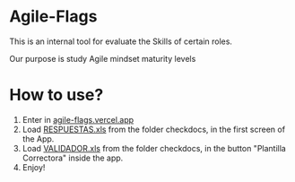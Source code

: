 # Agile-Flags

This is an internal tool for evaluate the Skills of certain roles. 

Our purpose is study Agile mindset maturity levels 


# How to use?
1. Enter in [agile-flags.vercel.app](https://agile-flags.vercel.app/)
2. Load [RESPUESTAS.xls](https://github.com/alcibiadesc/Agile-Tags/blob/master/checkDocs/RESPUESTAS.xlsx) from the folder checkdocs, in the first screen of the App.
3. Load [VALIDADOR.xls](https://github.com/alcibiadesc/Agile-Tags/blob/master/checkDocs/VALIDADOR.xlsx) from the folder checkdocs, in the button "Plantilla Correctora" inside the app.
4. Enjoy!

